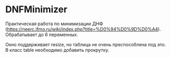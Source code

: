 # DNFMinimizer
Практическая работа по минимизации ДНФ (https://neerc.ifmo.ru/wiki/index.php?title=%D0%94%D0%9D%D0%A4).
Обрабатывает до 6 переменных.

Окно поддерживает resize, но таблица не очень преспособлена под это. В класс table необходимо добавить прокрутку.
